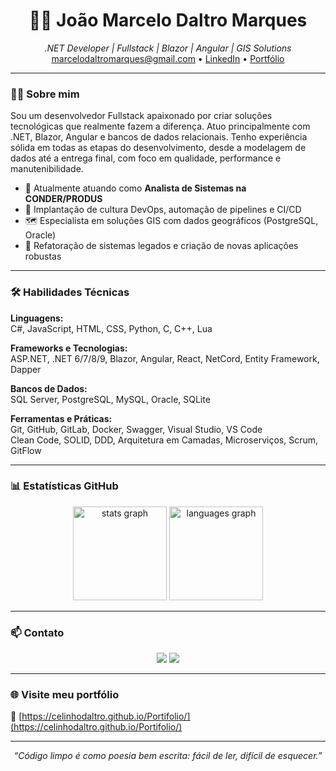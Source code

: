 <h1 align="center">👨‍💻 João Marcelo Daltro Marques</h1>
<p align="center">
  <i>.NET Developer | Fullstack | Blazor | Angular | GIS Solutions</i><br/>
  <a href="mailto:marcelodaltromarques@gmail.com">marcelodaltromarques@gmail.com</a> • 
  <a href="https://www.linkedin.com/in/joaomarcelomarques">LinkedIn</a> • 
  <a href="https://celinhodaltro.github.io/Portifolio/">Portfólio</a>
</p>

---

### 🧑‍💼 Sobre mim

Sou um desenvolvedor Fullstack apaixonado por criar soluções tecnológicas que realmente fazem a diferença. Atuo principalmente com .NET, Blazor, Angular e bancos de dados relacionais. Tenho experiência sólida em todas as etapas do desenvolvimento, desde a modelagem de dados até a entrega final, com foco em qualidade, performance e manutenibilidade.

- 💼 Atualmente atuando como **Analista de Sistemas na CONDER/PRODUS**
- 🚀 Implantação de cultura DevOps, automação de pipelines e CI/CD
- 🗺️ Especialista em soluções GIS com dados geográficos (PostgreSQL, Oracle)
- 🔁 Refatoração de sistemas legados e criação de novas aplicações robustas

---

### 🛠️ Habilidades Técnicas

**Linguagens:**  
C#, JavaScript, HTML, CSS, Python, C, C++, Lua

**Frameworks e Tecnologias:**  
ASP.NET, .NET 6/7/8/9, Blazor, Angular, React, NetCord, Entity Framework, Dapper

**Bancos de Dados:**  
SQL Server, PostgreSQL, MySQL, Oracle, SQLite

**Ferramentas e Práticas:**  
Git, GitHub, GitLab, Docker, Swagger, Visual Studio, VS Code  
Clean Code, SOLID, DDD, Arquitetura em Camadas, Microserviços, Scrum, GitFlow

---

### 📊 Estatísticas GitHub

<div align="center">
  <img src="https://github-readme-stats.vercel.app/api?username=celinhodaltro&locale=en&hide_title=false&layout=compact&card_width=320&langs_count=5&hide_border=false&include_all_commits=true" height="150" alt="stats graph"  />
  <img src="https://github-readme-stats.vercel.app/api/top-langs?username=celinhodaltro&locale=en&hide_title=false&layout=compact&card_width=320&langs_count=5&hide_border=false&include_all_commits=true" height="150" alt="languages graph"  />
</div>

---

### 📫 Contato

<div align="center">
  <a href="mailto:marcelodaltromarques@gmail.com"><img src="https://img.shields.io/badge/-Email-%23333?style=for-the-badge&logo=gmail&logoColor=white"></a>
  <a href="https://www.linkedin.com/in/joaomarcelomarques"><img src="https://img.shields.io/badge/-LinkedIn-%230077B5?style=for-the-badge&logo=linkedin&logoColor=white"></a>
</div>

---

### 🌐 Visite meu portfólio

🧭 [https://celinhodaltro.github.io/Portifolio/](https://celinhodaltro.github.io/Portifolio/)

---

<p align="center">
  <i>“Código limpo é como poesia bem escrita: fácil de ler, difícil de esquecer.”</i>
</p>
